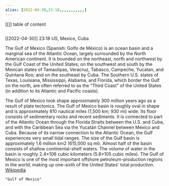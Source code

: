 ```yaml
---
alias: [2022-04-30,23:18,,,,,,,,,,,]
---
```

[[]]
table of content
```toc
```

[[2022-04-30]] 23:18
US, Mexico, Cuba

The Gulf of Mexico (Spanish: Golfo de México) is an ocean basin and a marginal sea of the Atlantic Ocean, largely surrounded by the North American continent. It is bounded on the northeast, north and northwest by the Gulf Coast of the United States; on the southwest and south by the Mexican states of Tamaulipas, Veracruz, Tabasco, Campeche, Yucatan, and Quintana Roo; and on the southeast by Cuba. The Southern U.S. states of Texas, Louisiana, Mississippi, Alabama, and Florida, which border the Gulf on the north, are often referred to as the "Third Coast" of the United States (in addition to its Atlantic and Pacific coasts). 

The Gulf of Mexico took shape approximately 300 million years ago as a result of plate tectonics. The Gulf of Mexico basin is roughly oval in shape and is approximately 810 nautical miles (1,500 km; 930 mi) wide. Its floor consists of sedimentary rocks and recent sediments. It is connected to part of the Atlantic Ocean through the Florida Straits between the U.S. and Cuba, and with the Caribbean Sea via the Yucatán Channel between Mexico and Cuba. Because of its narrow connection to the Atlantic Ocean, the Gulf experiences very small tidal ranges. The size of the Gulf basin is approximately 1.6 million km2 (615,000 sq mi). Almost half of the basin consists of shallow continental-shelf waters. The volume of water in the basin is roughly 2.4×106 cubic kilometers (5.8×105 cubic miles). The Gulf of Mexico is one of the most important offshore petroleum-production regions in the world, making up one-sixth of the United States' total production.
[Wikipedia](https://en.wikipedia.org/wiki/Gulf%20of%20Mexico)
```query
"Gulf of Mexico"
```